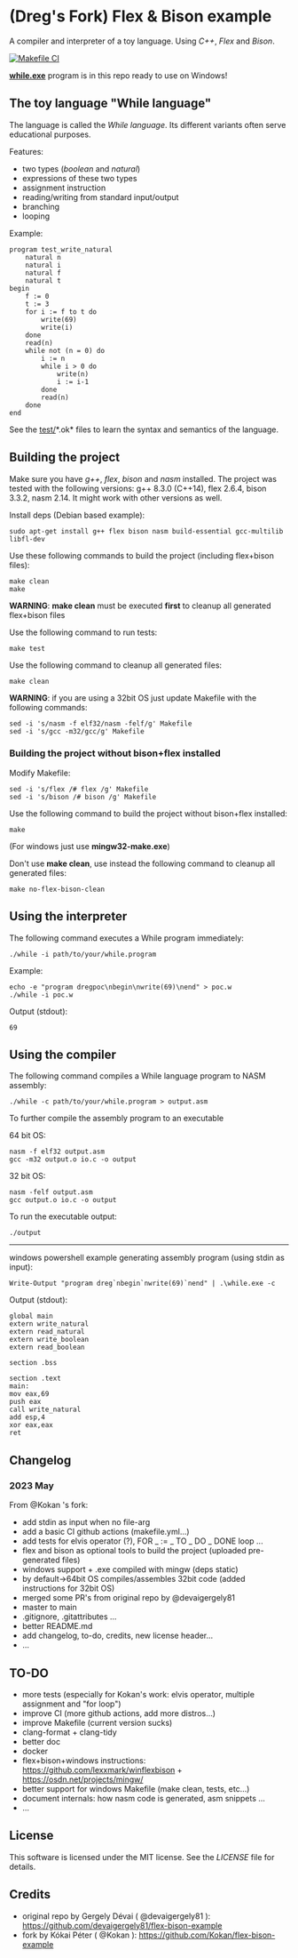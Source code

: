 # (Dreg's Fork) Flex & Bison example
A compiler and interpreter of a toy language. Using *C++*, *Flex* and *Bison*.

[![Makefile CI](https://github.com/therealdreg/dregs-flex-bison-example/actions/workflows/makefile.yml/badge.svg?branch=main)](https://github.com/therealdreg/dregs-flex-bison-example/actions/workflows/makefile.yml)

**[while.exe](while.exe)** program is in this repo ready to use on Windows!

## The toy language "While language"
The language is called the *While language*. Its different variants often serve educational purposes. 

Features:

- two types (*boolean* and *natural*)
- expressions of these two types
- assignment instruction
- reading/writing from standard input/output
- branching
- looping

Example:
```
program test_write_natural
    natural n
    natural i
    natural f
    natural t
begin
    f := 0
    t := 3
    for i := f to t do
        write(69)
        write(i)
    done
    read(n)
    while not (n = 0) do
        i := n
        while i > 0 do
            write(n)
            i := i-1
        done
        read(n)
    done
end
```

See the [test/](test)\*.ok* files to learn the syntax and semantics of the language.

## Building the project
Make sure you have *g++*, *flex*, *bison* and *nasm* installed. The project was tested with the following versions: g++ 8.3.0 (C++14), flex 2.6.4, bison 3.3.2, nasm 2.14. It might work with other versions as well.

Install deps (Debian based example):
```
sudo apt-get install g++ flex bison nasm build-essential gcc-multilib libfl-dev
```
Use these following commands to build the project (including flex+bison files):
```
make clean
make
```

**WARNING**: **make clean** must be executed **first** to cleanup all generated flex+bison files 

Use the following command to run tests:
```
make test
```
Use the following command to cleanup all generated files:
```
make clean
```

**WARNING**: if you are using a 32bit OS just update Makefile with the following commands:
```
sed -i 's/nasm -f elf32/nasm -felf/g' Makefile
sed -i 's/gcc -m32/gcc/g' Makefile
```

### Building the project without bison+flex installed

Modify Makefile:
```
sed -i 's/flex /# flex /g' Makefile
sed -i 's/bison /# bison /g' Makefile
```

Use the following command to build the project without bison+flex installed:
```
make
```

(For windows just use **mingw32-make.exe**)

Don't use **make clean**, use instead the following command to cleanup all generated files:
```
make no-flex-bison-clean
```

## Using the interpreter
The following command executes a While program immediately:
```
./while -i path/to/your/while.program
```

Example:
```
echo -e "program dregpoc\nbegin\nwrite(69)\nend" > poc.w
./while -i poc.w
```

Output (stdout):
```
69
```

## Using the compiler
The following command compiles a While language program to NASM assembly:
```
./while -c path/to/your/while.program > output.asm
```
To further compile the assembly program to an executable

64 bit OS:
```
nasm -f elf32 output.asm
gcc -m32 output.o io.c -o output
```

32 bit OS:
```
nasm -felf output.asm
gcc output.o io.c -o output
```

To run the executable output:
```
./output
```

---

windows powershell example generating assembly program (using stdin as input):
```
Write-Output "program dreg`nbegin`nwrite(69)`nend" | .\while.exe -c
```

Output (stdout):
```
global main
extern write_natural
extern read_natural
extern write_boolean
extern read_boolean

section .bss

section .text
main:
mov eax,69
push eax
call write_natural
add esp,4
xor eax,eax
ret
```

## Changelog

### 2023 May

From @Kokan 's fork:
- add stdin as input when no file-arg
- add a basic CI github actions (makefile.yml...)
- add tests for elvis operator (?), FOR _ := _ TO _ DO _ DONE loop ...
- flex and bison as optional tools to build the project (uploaded pre-generated files)
- windows support + .exe compiled with mingw (deps static)
- by default->64bit OS compiles/assembles 32bit code (added instructions for 32bit OS)
- merged some PR's from original repo by @devaigergely81 
- master to main
- .gitignore, .gitattributes ...
- better README.md 
- add changelog, to-do, credits, new license header...
- ...

## TO-DO

- more tests (especially for Kokan's work: elvis operator, multiple assignment and "for loop")
- improve CI (more github actions, add more distros...)
- improve Makefile (current version sucks)
- clang-format + clang-tidy
- better doc
- docker
- flex+bison+windows instructions: https://github.com/lexxmark/winflexbison + https://osdn.net/projects/mingw/ 
- better support for windows Makefile (make clean, tests, etc...)
- document internals: how nasm code is generated, asm snippets ...
- ...

## License
This software is licensed under the MIT license. See the *LICENSE* file for details.

## Credits

- original repo by Gergely Dévai ( @devaigergely81 ): https://github.com/devaigergely81/flex-bison-example
- fork by Kókai Péter ( @Kokan ): https://github.com/Kokan/flex-bison-example
